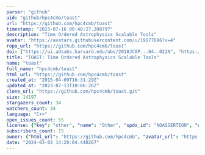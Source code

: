 ```yaml
---
parser: "github"
uid: "github/hpc4cmb/toast"
url: "https://github.com/hpc4cmb/toast"
timestamp: "2023-07-16 00:48:27.208797"
description: "Time Ordered Astrophysics Scalable Tools"
avatar: "https://avatars.githubusercontent.com/u/19177696?v=4"
repo_url: "https://github.com/hpc4cmb/toast"
doi: ["https://ui.adsabs.harvard.edu/abs/2018JCAP...04..022N", "https://ui.adsabs.harvard.edu/abs/2023ascl.soft07022K/abstract"]
title: "TOAST: Time Ordered Astrophysics Scalable Tools"
name: "toast"
full_name: "hpc4cmb/toast"
html_url: "https://github.com/hpc4cmb/toast"
created_at: "2015-04-09T16:31:29Z"
updated_at: "2023-07-13T10:06:26Z"
clone_url: "https://github.com/hpc4cmb/toast.git"
size: 14197
stargazers_count: 34
watchers_count: 34
language: "C++"
open_issues_count: 55
license: {"key": "other", "name": "Other", "spdx_id": "NOASSERTION", "url": null, "node_id": "MDc6TGljZW5zZTA="}
subscribers_count: 15
owner: {"html_url": "https://github.com/hpc4cmb", "avatar_url": "https://avatars.githubusercontent.com/u/19177696?v=4", "login": "hpc4cmb", "type": "Organization"}
date: "2024-03-02 14:20:04.440267"
---
```

